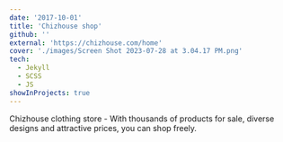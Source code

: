 ```yaml
---
date: '2017-10-01'
title: 'Chizhouse shop'
github: ''
external: 'https://chizhouse.com/home'
cover: './images/Screen Shot 2023-07-28 at 3.04.17 PM.png'
tech:
  - Jekyll
  - SCSS
  - JS
showInProjects: true
---
```


Chizhouse clothing store - With thousands of products for sale, diverse designs and attractive prices, you can shop freely.
